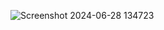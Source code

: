 ![Screenshot 2024-06-28 134723](https://github.com/SkullRex001/JsonToYmalConverter/assets/122201082/b99349fd-5044-4639-bbb7-8ce3e4fc5d39)
